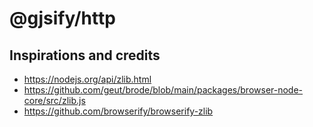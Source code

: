 # @gjsify/http

## Inspirations and credits
- https://nodejs.org/api/zlib.html
- https://github.com/geut/brode/blob/main/packages/browser-node-core/src/zlib.js
- https://github.com/browserify/browserify-zlib
